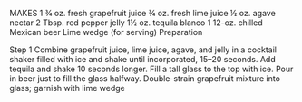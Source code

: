 MAKES 1
¾
oz. fresh grapefruit juice
¾
oz. fresh lime juice
½
oz. agave nectar
2
Tbsp. red pepper jelly
1½
oz. tequila blanco
1
12-oz. chilled Mexican beer
Lime wedge (for serving)
Preparation

Step 1
Combine grapefruit juice, lime juice, agave, and jelly in a cocktail shaker filled with ice and shake until incorporated, 15–20 seconds. Add tequila and shake 10 seconds longer. Fill a tall glass to the top with ice. Pour in beer just to fill the glass halfway. Double-strain grapefruit mixture into glass; garnish with lime wedge
